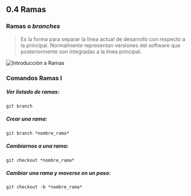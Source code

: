 ## 0.4 Ramas 
### Ramas o *branches*
>Es la forma para separar la línea actual de desarrollo con respecto a la principal. Normalmente representan versiones del software que posteriormente son integradas a la línea principal.

![Introducción a Ramas](https://ibb.co/cUx9sU)

### Comandos Ramas I
##### Ver listado de ramas:
~~~
git branch
~~~
##### Crear una rama:
~~~
git branch *nombre_rama*
~~~
##### Cambiarnos a una rama:
~~~
git checkout *nombre_rama*
~~~
##### Cambiar una rama y moverse en un paso:
~~~
git checkout -b *nombre_rama*
~~~
